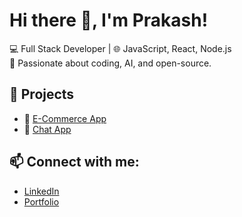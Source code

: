 # Hi there 👋, I'm Prakash!

💻 Full Stack Developer | 🌐 JavaScript, React, Node.js  
🎯 Passionate about coding, AI, and open-source.

## 🚀 Projects
- 🛒 [E-Commerce App]((https://github.com/prakashramav/e-comm))
- 💬 [Chat App](https://github.com/yourusername/chatapp)

## 📫 Connect with me:
- [LinkedIn](https://linkedin.com/in/yourusername)
- [Portfolio](https://yourwebsite.com)
